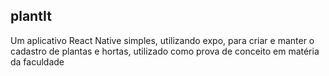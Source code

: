 ## plantIt

Um aplicativo React Native simples, utilizando expo, para criar e manter o cadastro de plantas e hortas, utilizado como prova de conceito em matéria da faculdade
